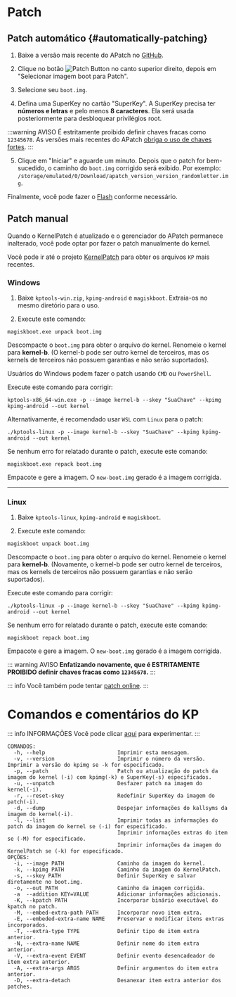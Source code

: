 # Patch

## Patch automático {#automatically-patching}

1. Baixe a versão mais recente do APatch no [GitHub](https://github.com/bmax121/APatch/releases).

2. Clique no botão ![Patch Button](/PButton.png) no canto superior direito, depois em "Selecionar imagem boot para Patch".

3. Selecione seu `boot.img`.

4. Defina uma SuperKey no cartão "SuperKey". A SuperKey precisa ter **números e letras** e pelo menos **8 caracteres**. Ela será usada posteriormente para desbloquear privilégios root.

:::warning AVISO
É estritamente proibido definir chaves fracas como `12345678`. As versões mais recentes do APatch [obriga o uso de chaves fortes](/pt_BR/warn).
:::

5. Clique em "Iniciar" e aguarde um minuto. Depois que o patch for bem-sucedido, o caminho do `boot.img` corrigido será exibido. Por exemplo: `/storage/emulated/0/Download/apatch_version_version_randomletter.img`.

Finalmente, você pode fazer o [Flash](/pt_BR/flash) conforme necessário.

## Patch manual

Quando o KernelPatch é atualizado e o gerenciador do APatch permanece inalterado, você pode optar por fazer o patch manualmente do kernel.

Você pode ir até o projeto [KernelPatch](https://github.com/bmax121/KernelPatch/releases) para obter os arquivos `KP` mais recentes.

### Windows

1. Baixe `kptools-win.zip`, `kpimg-android` e `magiskboot`. Extraia-os no mesmo diretório para o uso.

2. Execute este comando:

```
magiskboot.exe unpack boot.img
```

Descompacte o `boot.img` para obter o arquivo do kernel. Renomeie o kernel para **kernel-b**. (O kernel-b pode ser outro kernel de terceiros, mas os kernels de terceiros não possuem garantias e não serão suportados).

Usuários do Windows podem fazer o patch usando `CMD` ou `PowerShell`.

Execute este comando para corrigir:

```
kptools-x86_64-win.exe -p --image kernel-b --skey "SuaChave" --kpimg kpimg-android --out kernel
```

Alternativamente, é recomendado usar `WSL` com `Linux` para o patch:

```
./kptools-linux -p --image kernel-b --skey "SuaChave" --kpimg kpimg-android --out kernel
```

Se nenhum erro for relatado durante o patch, execute este comando:

```
magiskboot.exe repack boot.img
```

Empacote e gere a imagem. O `new-boot.img` gerado é a imagem corrigida.

---

### Linux

1. Baixe `kptools-linux`, `kpimg-android` e `magiskboot`.

2. Execute este comando:

```
magiskboot unpack boot.img
```

Descompacte o `boot.img` para obter o arquivo do kernel. Renomeie o kernel para **kernel-b**. (Novamente, o kernel-b pode ser outro kernel de terceiros, mas os kernels de terceiros não possuem garantias e não serão suportados).

Execute este comando para corrigir:

```
./kptools-linux -p --image kernel-b --skey "SuaChave" --kpimg kpimg-android --out kernel
```

Se nenhum erro for relatado durante o patch, execute este comando:

```
magiskboot repack boot.img
```

Empacote e gere a imagem. O `new-boot.img` gerado é a imagem corrigida.

::: warning AVISO
**Enfatizando novamente, que é ESTRITAMENTE PROIBIDO definir chaves fracas como `12345678`.**
:::

::: info
Você também pode tentar [patch online](https://kernelpatch-on-web.pages.dev/).
:::

# Comandos e comentários do KP

::: info INFORMAÇÕES
Você pode clicar [aqui](https://exame.apatch.top/) para experimentar.
:::

```
COMANDOS:
  -h, --help                       Imprimir esta mensagem.
  -v, --version                    Imprimir o número da versão. Imprimir a versão do kpimg se -k for especificado.
  -p, --patch                      Patch ou atualização do patch da imagem do kernel (-i) com kpimg(-k) e SuperKey(-s) especificados.
  -u, --unpatch                    Desfazer patch na imagem do kernel(-i).
  -r, --reset-skey                 Redefinir SuperKey da imagem do patch(-i).
  -d, --dump                       Despejar informações do kallsyms da imagem do kernel(-i).
  -l, --list                       Imprimir todas as informações do patch da imagem do kernel se (-i) for especificado.
                                   Imprimir informações extras do item se (-M) for especificado.
                                   Imprimir informações da imagem do KernelPatch se (-k) for especificado.
OPÇÕES:
  -i, --image PATH                 Caminho da imagem do kernel.
  -k, --kpimg PATH                 Caminho da imagem do KernelPatch.
  -s, --skey PATH                  Definir SuperKey e salvar diretamente no boot.img.
  -o, --out PATH                   Caminho da imagem corrigida.
  -a  --addition KEY=VALUE         Adicionar informações adicionais.
  -K, --kpatch PATH                Incorporar binário executável do kpatch no patch.
  -M, --embed-extra-path PATH      Incorporar novo item extra.
  -E, --embeded-extra-name NAME    Preservar e modificar itens extras incorporados.
  -T, --extra-type TYPE            Definir tipo de item extra anterior.
  -N, --extra-name NAME            Definir nome do item extra anterior.
  -V, --extra-event EVENT          Definir evento desencadeador do item extra anterior.
  -A, --extra-args ARGS            Definir argumentos do item extra anterior.
  -D, --extra-detach               Desanexar item extra anterior dos patches.
```

